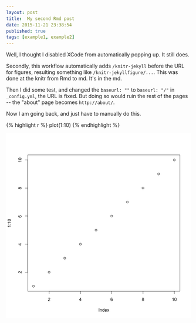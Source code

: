 ```yaml
---
layout: post
title:  My second Rmd post
date: 2015-11-21 23:38:54
published: true
tags: [example1, example2]
---
```


Well, I thought I disabled XCode from automatically popping up. It still does.

Secondly, this workflow automatically adds `/knitr-jekyll` before the URL for figures, resulting something like `/knitr-jekyllfigure/...`. This was done at the knitr from Rmd to md. It's in the md. 

Then I did some test, and changed the `baseurl: ""` to `baseurl: "/"` in `_config.yml`, the URL is fixed. But doing so would ruin the rest of the pages -- the "about" page becomes `http://about/`.

Now I am going back, and just have to manually do this. 


{% highlight r %}
plot(1:10)
{% endhighlight %}

![plot of chunk unnamed-chunk-1](figure/source/my-second-rmd-post/2015-11-21-my-second-rmd-post/unnamed-chunk-1-1.png) 
